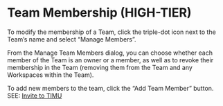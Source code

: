 # Team Membership (HIGH-TIER)

To modify the membership of a Team, click the triple-dot icon next to the Team’s name and select “Manage Members”.

From the Manage Team Members dialog, you can choose whether each member of the Team is an owner or a member, as well as to revoke their membership in the Team (removing them from the Team and any Workspaces within the Team).

To add new members to the team, click the “Add Team Member” button. SEE: [Invite to TIMU](Invite%20to%20TIMU.html)
